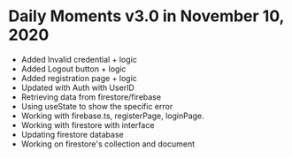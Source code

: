 # Daily Moments v3.0 in November 10, 2020

- Added Invalid credential + logic
- Added Logout button + logic
- Added registration page + logic 
- Updated with Auth with UserID
- Retrieving data from firestore/firebase
- Using useState to show the specific error
- Working with firebase.ts, registerPage, loginPage.
- Working with firestore with interface
- Updating firestore database
- Working on firestore's collection and document